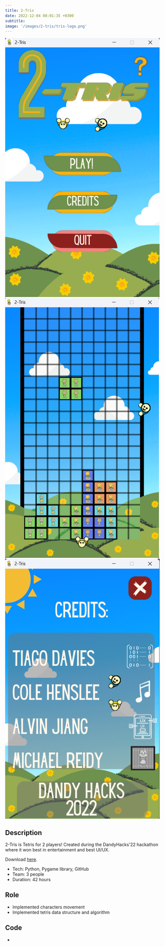 ```yaml
---
title: 2-Tris
date: 2022-12-04 08:01:35 +0300
subtitle: 
image: '/images/2-tris/tris-logo.png'
---
```


<div class="gallery-box">
  <div class="gallery">
    <img src="/images/2-tris/2-tris-intro.png" loading="lazy" alt="Project">
    <img src="/images/2-tris/2-tris-gameplay.png" loading="lazy" alt="Project">
    <img src="/images/2-tris/2-tris-credits.png" loading="lazy" alt="Project">
  </div>
</div>

## Description

2-Tris is Tetris for 2 players! Created during the DandyHacks'22 hackathon where it won best in entertainment and best UI/UX.

Download [here](https://tdavies.itch.io/2-tris).

* Tech: Python, Pygame library, GitHub
* Team: 3 people
* Duration: 42 hours

## Role
* Implemented characters movement
* Implemented tetris data structure and algorithm


## Code
<div class="social social--large">
  <ul class="social__list list-reset">
    <li class="social__item">
      <a class="social__link" href="https://github.com/YAGOTAGO/2-TRIS" target="_blank" rel="noopener"
        aria-label="GitHub"><i class="ion ion-logo-github"></i></a>
    </li>
  </ul>
</div>